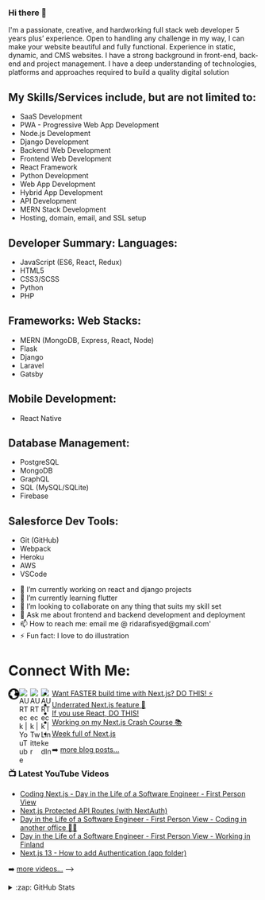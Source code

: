 ### Hi there 👋

I'm a passionate, creative, and hardworking full stack web developer 5 years plus’ experience. Open to handling any challenge in my way, I can make your website beautiful and fully functional. Experience in static, dynamic, and CMS websites. I have a strong background in front-end, back-end and project management. I have a deep understanding of technologies, platforms and approaches required to build a quality digital solution

## My Skills/Services include, but are not limited to:
<ul>
  <li> SaaS Development </li>
   <li> PWA - Progressive Web App Development</li>
   <li> Node.js Development</li>
   <li> Django Development</li>
   <li> Backend Web Development</li>
   <li> Frontend Web Development</li>
   <li> React Framework</li>
   <li> Python Development</li>
   <li> Web App Development</li>
   <li> Hybrid App Development</li>
   <li> API Development</li>
   <li> MERN Stack Development</li>
   <li> Hosting, domain, email, and SSL setup</li>
</ul>

## Developer Summary: Languages:
<ul>
    <li> JavaScript (ES6, React, Redux)</li>
    <li> HTML5</li>
    <li> CSS3/SCSS</li>
    <li> Python</li>
    <li> PHP </li>
</ul>

## Frameworks: Web Stacks:
<ul>
    <li> MERN (MongoDB, Express, React, Node)</li>
    <li> Flask</li>
    <li> Django</li>
    <li>Laravel </li>
    <li> Gatsby</li>
</ul>

## Mobile Development:
<ul>
  <li> React Native</li>
</ul>

## Database Management:
<ul>
    <li> PostgreSQL</li>
    <li> MongoDB</li>
    <li> GraphQL</li>
    <li> SQL (MySQL/SQLite)</li>
    <li>Firebase</li>
</ul>

## Salesforce Dev Tools:
<ul>
    <li> Git (GitHub)</li>
    <li>Webpack</li>
    <li> Heroku</li></li>
    <li> AWS</li>
    <li> VSCode</li>
</ul>

<ul>
  <li>🔭 I’m currently working on react and django projects</li>
  <li>🌱 I’m currently learning flutter</li>
  <li>👯 I’m looking to collaborate on any thing that suits my skill set</li>
  <li>💬 Ask me about frontend and backend development and deployment</li>
  <li>📫 How to reach me: email me @ ridarafisyed@gmail.com'</li>
  <li>⚡ Fun fact: I love to do illustration</li>
</ul>

# Connect With Me:

[<img align="left" alt="aurteck.com" width="22px" src="https://raw.githubusercontent.com/iconic/open-iconic/master/svg/globe.svg" />][website]
[<img align="left" alt="AURTeck | YouTube" width="22px" src="https://cdn.jsdelivr.net/npm/simple-icons@v3/icons/youtube.svg" />][youtube]
[<img align="left" alt="AURTeck | Twitter" width="22px" src="https://cdn.jsdelivr.net/npm/simple-icons@v3/icons/twitter.svg" />][twitter]
[<img align="left" alt="AURTeck | LinkedIn" width="22px" src="https://cdn.jsdelivr.net/npm/simple-icons@v3/icons/linkedin.svg" />][linkedin]


<!-- 
### 📕 Latest Blog Posts

<!-- BLOG-POST-LIST:START -->
- [Want FASTER build time with Next.js? DO THIS! ⚡](https://dev.to/tumee/want-faster-build-time-with-nextjs-do-this-39lc)
- [Underrated Next.js feature 🤯](https://dev.to/tumee/underrated-nextjs-feature-56ii)
- [If you use React, DO THIS!](https://dev.to/tumee/if-you-use-react-do-this-gh8)
- [Working on my Next.js Crash Course 📚](https://dev.to/tumee/working-on-my-nextjs-crash-course-4nch)
- [Week full of Next.js](https://dev.to/tumee/week-full-of-nextjs-37di)
<!-- BLOG-POST-LIST:END -->

➡️ [more blog posts...][blog]


### 📺 Latest YouTube Videos

<!-- YOUTUBE:START -->
- [Coding Next.js - Day in the Life of a Software Engineer - First Person View](https://www.youtube.com/watch?v=b3MoM7VSEaM)
- [Next.js Protected API Routes &lpar;with NextAuth&rpar;](https://www.youtube.com/watch?v=BXyDKfIe-es)
- [Day in the Life of a Software Engineer - First Person View - Coding in another office 👨‍💻](https://www.youtube.com/watch?v=wv4qJQkIp_w)
- [Day in the Life of a Software Engineer - First Person View - Working in Finland](https://www.youtube.com/watch?v=HVt8JkAHJiU)
- [Next.js 13 - How to add Authentication &lpar;app folder&rpar;](https://www.youtube.com/watch?v=DfIDr2jCkHo)
<!-- YOUTUBE:END -->

➡️ [more videos...][youtube] -->


<details>
  <summary>:zap: GitHub Stats</summary>

  <img align="left" alt="Rida R Syed's GitHub Stats" src="https://github-readme-stats.vercel.app/api?username=ridatafisyed&theme=algolia&show_icons=true&hide_border=true" />

</details>

[website]: https://aurteck.com
[blog]: https://www.linkedin.com/pulse/streamline-your-software-delivery-navigating-phases-devops-rida-syed/?trackingId=M6Rq3lE6RmSfGJMy8A2PQA%3D%3D
[twitter]: https://twitter.com/AURTecks
[youtube]: https://www.youtube.com/@theprogramingninja
[linkedin]: https://www.linkedin.com/company/aurtecks/


<!--
**ridarafisyed/ridarafisyed** is a ✨ _special_ ✨ repository because its `README.md` (this file) appears on your GitHub profile.

Here are some ideas to get you started:


🤔 I’m looking for help with ...

😄 Pronouns: ...

-->
